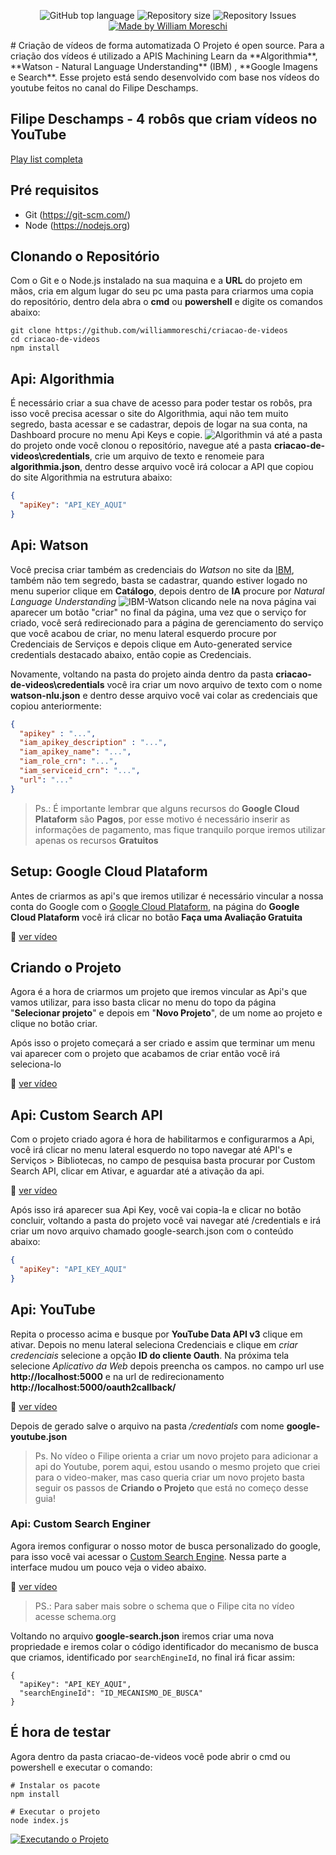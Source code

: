 <p align="center">
  <img alt="GitHub top language" src="https://img.shields.io/github/languages/top/williammoreschi/criacao-de-videos">
  <img alt="Repository size" src="https://img.shields.io/github/repo-size/williammoreschi/criacao-de-videos">
  <img alt="Repository Issues" src="https://img.shields.io/github/issues/williammoreschi/criacao-de-videos">
  <a href="https://github.com/williammoreschi">
    <img alt="Made by William Moreschi" src="https://img.shields.io/badge/created%20by-William%20Moreschi-blue">
  </a>
</p>
# Criação de vídeos de forma automatizada
O Projeto é open source. Para a criação dos vídeos é utilizado a APIS Machining Learn da **Algorithmia**, **Watson - Natural Language Understanding** (IBM) , **Google Imagens e Search**. Esse projeto está sendo desenvolvido com base nos vídeos do youtube feitos no canal do Filipe Deschamps.

## Filipe Deschamps - 4 robôs que criam vídeos no YouTube
[Play list completa](https://www.youtube.com/watch?v=kjhu1LEmRpY&list=PLMdYygf53DP4YTVeu0JxVnWq01uXrLwHi)

## Pré requisitos

- Git (https://git-scm.com/)
- Node (https://nodejs.org)


## Clonando o Repositório
Com o Git e o Node.js instalado na sua maquina e a **URL** do projeto em mãos, cria em algum lugar do seu pc uma pasta para criarmos uma copia do repositório, dentro dela abra o **cmd** ou **powershell** e digite os comandos abaixo:
```shell
git clone https://github.com/williammoreschi/criacao-de-videos
cd criacao-de-videos
npm install
```

## Api: Algorithmia
É necessário criar a sua chave de acesso para poder testar os robôs, pra isso você precisa acessar o site do Algorithmia, aqui não tem muito segredo, basta acessar e se cadastrar, depois de logar na sua conta, na Dashboard procure no menu Api Keys e copie.
![Algorithmin](https://user-images.githubusercontent.com/2512512/116796037-d6857000-aaaf-11eb-9c0d-2335f45b0f81.gif)
vá até a pasta do projeto onde você clonou o repositório, navegue até a pasta **criacao-de-videos\credentials**, crie um arquivo de texto e renomeie para **algorithmia.json**, dentro desse arquivo você irá colocar a API que copiou do site Algorithmia na estrutura abaixo:

```json
{
  "apiKey": "API_KEY_AQUI"
}
```

## Api: Watson
Você precisa criar também as credenciais do *Watson* no site da [IBM](https://cloud.ibm.com/login), também não tem segredo, basta se cadastrar, quando estiver logado no menu superior clique em **Catálogo**, depois dentro de **IA** procure por *Natural Language Understanding*
![IBM-Watson](https://user-images.githubusercontent.com/2512512/116796537-90321000-aab3-11eb-9d12-7cce2bb143df.gif)
clicando nele na nova página vai aparecer um botão "criar" no final da página, uma vez que o serviço for criado, você será redirecionado para a página de gerenciamento do serviço que você acabou de criar, no menu lateral esquerdo procure por Credenciais de Serviços e depois clique em Auto-generated service credentials destacado abaixo, então copie as Credenciais.

Novamente, voltando na pasta do projeto ainda dentro da pasta **criacao-de-videos\credentials** você ira criar um novo arquivo de texto com o nome **watson-nlu.json** e dentro desse arquivo você vai colar as credenciais que copiou anteriormente:
``` json
{
  "apikey" : "...",
  "iam_apikey_description" : "...",
  "iam_apikey_name": "...",
  "iam_role_crn": "...",
  "iam_serviceid_crn": "...",
  "url": "..."
}
```

> Ps.: É importante lembrar que alguns recursos do **Google Cloud Plataform** são **Pagos**, por esse motivo é necessário inserir as informações de pagamento, mas fique tranquilo porque iremos utilizar apenas os recursos **Gratuitos**

## Setup: Google Cloud Plataform
Antes de criarmos as api's que iremos utilizar é necessário vincular a nossa conta do Google com o [Google Cloud Plataform](https://cloud.google.com/), na página do **Google Cloud Plataform** você irá clicar no botão **Faça uma Avaliação Gratuita**

:movie_camera: [ver vídeo](https://user-images.githubusercontent.com/2512512/116830554-6f37f080-ab81-11eb-8df7-3d39c2a7716a.mp4)

## Criando o Projeto
Agora é a hora de criarmos um projeto que iremos vincular as Api's que vamos utilizar, para isso basta clicar no menu do topo da página "**Selecionar projeto**" e depois em "**Novo Projeto**", de um nome ao projeto e clique no botão criar.

Após isso o projeto começará a ser criado e assim que terminar um menu vai aparecer com o projeto que acabamos de criar então você irá seleciona-lo

:movie_camera: [ver vídeo](https://user-images.githubusercontent.com/2512512/116830859-98a54c00-ab82-11eb-882a-c55dfb1088e6.mp4) 

## Api: Custom Search API
Com o projeto criado agora é hora de habilitarmos e configurarmos a Api, você irá clicar no menu lateral esquerdo no topo navegar até API's e Serviços > Bibliotecas, no campo de pesquisa basta procurar por Custom Search API, clicar em Ativar, e aguardar até a ativação da api.

:movie_camera: [ver vídeo](https://user-images.githubusercontent.com/2512512/116831305-c4c1cc80-ab84-11eb-938f-abec08d89d83.mp4) 


Após isso irá aparecer sua Api Key, você vai copia-la e clicar no botão concluir, voltando a pasta do projeto você vai navegar até /credentials e irá criar um novo arquivo chamado google-search.json com o conteúdo abaixo:
```json
{
  "apiKey": "API_KEY_AQUI"
}
```

## Api: YouTube
Repita o processo acima e busque por **YouTube Data API v3** clique em ativar. Depois no menu lateral seleciona Credenciais e clique em *criar credenciais* selecione a opção **ID do cliente Oauth**. Na próxima tela selecione *Aplicativo da Web* depois preencha os campos.
no campo url use **http://localhost:5000** e na url de redirecionamento **http://localhost:5000/oauth2callback/**

:movie_camera: [ver vídeo](https://user-images.githubusercontent.com/2512512/116832127-e7a2af80-ab89-11eb-8272-12e0d84772e5.mp4) 

Depois de gerado salve o arquivo na pasta */credentials* com nome **google-youtube.json**


> Ps. No vídeo o Filipe orienta a criar um novo projeto para adicionar a api do Youtube, porem aqui, estou usando o mesmo projeto que criei para o video-maker, mas caso queria criar um novo projeto basta seguir os passos de **Criando o Projeto** que está no começo desse guia!

### Api: Custom Search Enginer
Agora iremos configurar o nosso motor de busca personalizado do google, para isso você vai acessar o [Custom Search Engine](https://cse.google.com/cse/create/new). Nessa parte a interface mudou um pouco veja o video abaixo.

:movie_camera: [ver vídeo](https://user-images.githubusercontent.com/2512512/116832938-22f2ad80-ab8d-11eb-8a70-b313530d710c.mp4) 

> PS.: Para saber mais sobre o schema que o Filipe cita no vídeo acesse schema.org

Voltando no arquivo **google-search.json** iremos criar uma nova propriedade e iremos colar o código identificador do mecanismo de busca que criamos, identificado por `searchEngineId`, no final irá ficar assim:

```
{
  "apiKey": "API_KEY_AQUI",
  "searchEngineId": "ID_MECANISMO_DE_BUSCA"
}
```

## É hora de testar

Agora dentro da pasta criacao-de-videos você pode abrir o cmd ou powershell e executar o comando:
```
# Instalar os pacote
npm install

# Executar o projeto
node index.js
```
[![Executando o Projeto](https://user-images.githubusercontent.com/2512512/116833360-0f484680-ab8f-11eb-8b26-fc399379dd82.png)](https://user-images.githubusercontent.com/2512512/116833237-7dd8d480-ab8e-11eb-9cb0-0afc63889576.mp4)
